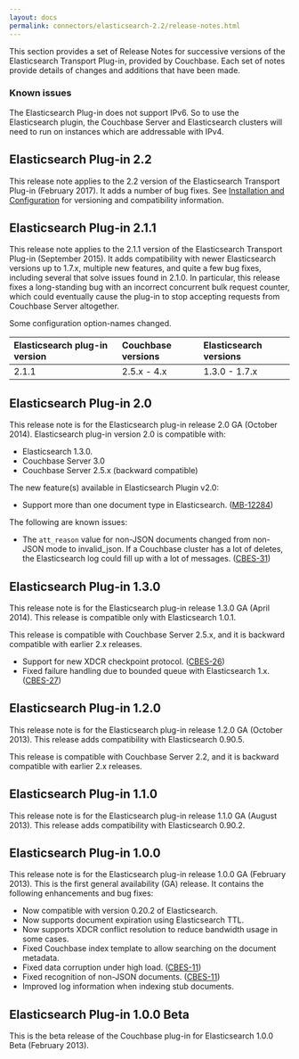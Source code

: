 ```yaml
---
layout: docs
permalink: connectors/elasticsearch-2.2/release-notes.html
---
```


This section provides a set of Release Notes for successive versions of the Elasticsearch Transport Plug-in, provided by Couchbase. Each set of notes provide details of changes and additions that have been made.

### Known issues

The Elasticsearch Plug-in does not support IPv6. So to use the Elasticsearch plugin, the Couchbase Server and Elasticsearch clusters will need to run on instances which are addressable with IPv4.

## Elasticsearch Plug-in 2.2

This release note applies to the 2.2 version of the Elasticsearch Transport Plug-in (February 2017). It adds a number of bug fixes. See [Installation and Configuration](connectors/elasticsearch-2.2/install-and-config.html) for versioning and compatibility information.

## Elasticsearch Plug-in 2.1.1

This release note applies to the 2.1.1 version of the Elasticsearch Transport Plug-in (September 2015). It adds compatibility with newer Elasticsearch versions up to 1.7.x, multiple new features, and quite a few bug fixes, including several that solve issues found in 2.1.0. In particular, this release fixes a long-standing bug with an incorrect concurrent bulk request counter, which could eventually cause the plug-in to stop accepting requests from Couchbase Server altogether.

Some configuration option-names changed.

|Elasticsearch plug-in version|Couchbase versions|Elasticsearch versions|
|:----------------------------|:-----------------|:---------------------|
|2.1.1|2.5.x - 4.x|1.3.0 - 1.7.x|

## Elasticsearch Plug-in 2.0

This release note is for the Elasticsearch plug-in release 2.0 GA (October 2014). Elasticsearch plug-in version 2.0 is compatible with:

- Elasticsearch 1.3.0.
- Couchbase Server 3.0
- Couchbase Server 2.5.x (backward compatible)

The new feature(s) available in Elasticsearch Plugin v2.0:

- Support more than one document type in Elasticsearch. ([MB-12284](https://www.couchbase.com/issues/browse/MB-12284))

The following are known issues:

- The `att_reason` value for non-JSON documents changed from non-JSON mode to invalid_json. If a Couchbase cluster has a lot of deletes, the Elasticsearch log could fill up with a lot of messages. ([CBES-31](http://www.couchbase.com/issues/browse/CBES-31))

## Elasticsearch Plug-in 1.3.0

This release note is for the Elasticsearch plug-in release 1.3.0 GA (April 2014). This release is compatible only with Elasticsearch 1.0.1.

This release is compatible with Couchbase Server 2.5.x, and it is backward compatible with earlier 2.x releases.

- Support for new XDCR checkpoint protocol. ([CBES-26](https://www.couchbase.com/issues/browse/CBES-26))
- Fixed failure handling due to bounded queue with Elasticsearch 1.x. ([CBES-27](https://www.couchbase.com/issues/browse/CBES-27))

## Elasticsearch Plug-in 1.2.0

This release note is for the Elasticsearch plug-in release 1.2.0 GA (October 2013). This release adds compatibility with Elasticsearch 0.90.5.

This release is compatible with Couchbase Server 2.2, and it is backward compatible with earlier 2.x releases.

## Elasticsearch Plug-in 1.1.0

This release note is for the Elasticsearch plug-in release 1.1.0 GA (August 2013). This release adds compatibility with Elasticsearch 0.90.2.

## Elasticsearch Plug-in 1.0.0

This release note is for the Elasticsearch plug-in release 1.0.0 GA (February 2013). This is the first general availability (GA) release. It contains the following enhancements and bug fixes:

- Now compatible with version 0.20.2 of Elasticsearch.
- Now supports document expiration using Elasticsearch TTL.
- Now supports XDCR conflict resolution to reduce bandwidth usage in some cases.
- Fixed Couchbase index template to allow searching on the document metadata.
- Fixed data corruption under high load. ([CBES-11](http://www.couchbase.com/issues/browse/CBES-11))
- Fixed recognition of non-JSON documents. ([CBES-11](http://www.couchbase.com/issues/browse/CBES-11))
- Improved log information when indexing stub documents.

## Elasticsearch Plug-in 1.0.0 Beta

This is the beta release of the Couchbase plug-in for Elasticsearch 1.0.0 Beta (February 2013).